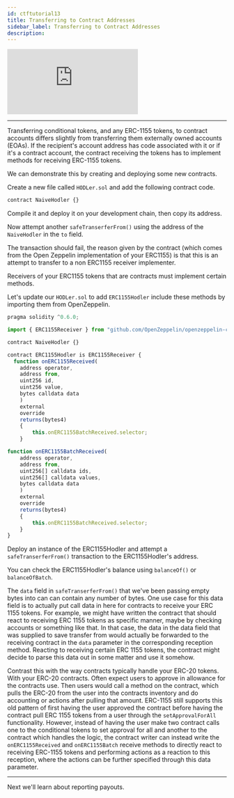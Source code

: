 ```yaml
---
id: ctftutorial13
title: Transferring to Contract Addresses
sidebar_label: Transferring to Contract Addresses
description:
---
```

<div class="resp-container">
    <iframe class="resp-iframe" src="https://www.youtube-nocookie.com/embed/uZNWq07Y4Ag?start=3821" frameborder="0" allow="accelerometer; autoplay; encrypted-media; gyroscope; picture-in-picture" allowfullscreen></iframe>
</div>

---

Transferring conditional tokens, and any ERC-1155 tokens, to contract accounts differs slightly from transferring them externally owned accounts (EOAs). If the recipient's account address has code associated with it or if it's a contract account, the contract receiving the tokens has to implement methods for receiving ERC-1155 tokens.

We can demonstrate this by creating and deploying some new contracts.

Create a new file called `HODLer.sol` and add the following contract code.
```js
contract NaiveHodler {}
```
Compile it and deploy it on your development chain, then copy its address.

Now attempt another `safeTranserferFrom()` using the address of the `NaiveHodler` in the `to` field.

The transaction should fail, the reason given by the contract (which comes from the Open Zeppelin implementation of your ERC1155) is that this is an attempt to transfer to a non ERC1155 receiver implementer.

Receivers of your ERC1155 tokens that are contracts must implement certain methods.

Let's update our `HODLer.sol` to add `ERC1155Hodler` include these methods by importing them from OpenZeppelin.
```js
pragma solidity ^0.6.0;

import { ERC1155Receiver } from "github.com/OpenZeppelin/openzeppelin-contracts/contracts/token/ERC1155/ERC1155Receiver.sol";

contract NaiveHodler {}

contract ERC1155Hodler is ERC1155Receiver {
  function onERC1155Received(
    address operator,
    address from,
    uint256 id,
    uint256 value,
    bytes calldata data
    )
    external
    override
    returns(bytes4)
    {
        this.onERC1155BatchReceived.selector;
    }

function onERC1155BatchReceived(
    address operator,
    address from,
    uint256[] calldata ids,
    uint256[] calldata values,
    bytes calldata data
    )
    external
    override
    returns(bytes4)
    {
        this.onERC1155BatchReceived.selector;
    }
}
```

Deploy an instance of the ERC1155Hodler and attempt a `safeTranserferFrom()` transaction to the ERC1155Hodler's address.

You can check the ERC1155Hodler's balance using `balanceOf()` or `balanceOfBatch`.

The `data` field in `safeTranserferFrom()` that we've been passing empty bytes into can can contain any number of bytes. One use case for this data field is to actually put call data in here for contracts to receive your ERC 1155 tokens. For example, we might have written the contract that should react to receiving ERC 1155 tokens as specific manner, maybe by checking accounts or something like that. In that case, the data in the data field that was supplied to save transfer from would actually be forwarded to the receiving contract in the `data` parameter in the corresponding reception method. Reacting to receiving certain ERC 1155 tokens, the contract might decide to parse this data out in some matter and use it somehow.

Contrast this with the way contracts typically handle your ERC-20 tokens. With your ERC-20 contracts. Often expect users to approve in allowance for the contracts use. Then users would call a method on the contract, which pulls the ERC-20 from the user into the contracts inventory and do accounting or actions after pulling that amount. ERC-1155 still supports this old pattern of first having the user approved the contract before having the contract pull ERC 1155 tokens from a user through the `setApprovalForAll` functionality. However, instead of having the user make two contract calls one to the conditional tokens to set approval for all and another to the contract which handles the logic, the contract writer can instead write the `onERC1155Received` and `onERC1155Batch` receive methods to directly react to receiving ERC-1155 tokens and performing actions as a reaction to this reception, where the actions can be further specified through this data parameter.

---

Next we'll learn about reporting payouts.
